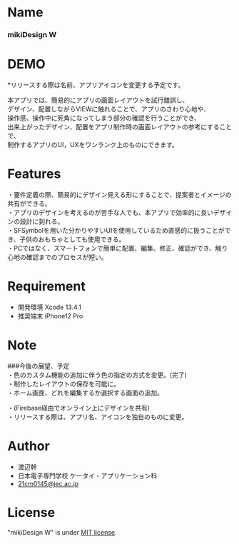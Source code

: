 # Name

### mikiDesign W

# DEMO

*リリースする際は名前、アプリアイコンを変更する予定です。    

本アプリでは、簡易的にアプリの画面レイアウトを試行錯誤し、    
デザイン、配置しながらVIEWに触れることで、アプリのさわり心地や、    
操作感、操作中に死角になってしまう部分の確認を行うことができ、    
出来上がったデザイン、配置をアプリ制作時の画面レイアウトの参考にすることで、     
制作するアプリのUI，UXをワンランク上のものにできます。    

# Features

・要件定義の際、簡易的にデザイン見える形にすることで、提案者とイメージの共有ができる。    
・アプリのデザインを考えるのが苦手な人でも、本アプリで効率的に良いデザインの設計に到れる。   
・SFSymbolを用いた分かりやすいUIを使用しているため直感的に扱うことができ、子供のおもちゃとしても使用できる。   
・PCではなく、スマートフォンで簡単に配置、編集、修正、確認ができ、触り心地の確認までのプロセスが短い。    

# Requirement

* 開発環境 Xcode 13.4.1    
* 推奨端末 iPhone12 Pro    

# Note

###今後の展望、予定    
・色のカスタム機能の追加に伴う色の指定の方式を変更。(完了)    
・制作したレイアウトの保存を可能に。    
・ホーム画面、どれを編集するか選択する画面の追加。    

・(Firebase経由でオンライン上にデザインを共有)    
・リリースする際は、アプリ名、アイコンを独自のものに変更。    

# Author

* 渡辺幹
* 日本電子専門学校 ケータイ・アプリケーション科
* 21cm0145@jec.ac.jp

# License

"mikiDesign W" is under [MIT license](https://en.wikipedia.org/wiki/MIT_License).
